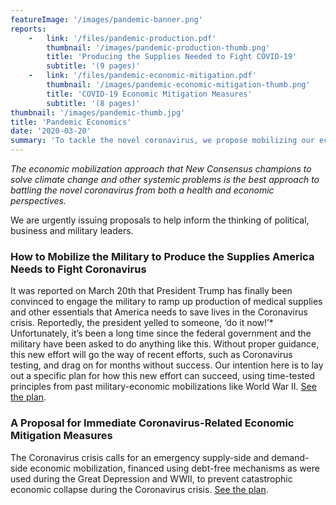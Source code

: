 ```yaml
---
featureImage: '/images/pandemic-banner.png'
reports:
    -   link: '/files/pandemic-production.pdf'
        thumbnail: '/images/pandemic-production-thumb.png'
        title: 'Producing the Supplies Needed to Fight COVID-19'
        subtitle: '(9 pages)'
    -   link: '/files/pandemic-economic-mitigation.pdf'
        thumbnail: '/images/pandemic-economic-mitigation-thumb.png'
        title: 'COVID-19 Economic Mitigation Measures'
        subtitle: '(8 pages)'
thumbnail: '/images/pandemic-thumb.jpg'
title: 'Pandemic Economics'
date: '2020-03-20'
summary: 'To tackle the novel coronavirus, we propose mobilizing our economy and the military to produce the supplies America needs. This includes everything from PPE to essential goods and services. In the meantime, we must mitigate long-term economic damage with emergency measures to support individuals and businesses to keep our economy from having a catastrophic collapse. Read our plans detailing how to do this.'
---
```


*The economic mobilization approach that New Consensus champions to solve climate change and other systemic problems is the best approach to battling the novel coronavirus from both a health and economic perspectives.*

We are urgently issuing proposals to help inform the thinking of political, business and military leaders.

### How to Mobilize the Military to Produce the Supplies America Needs to Fight Coronavirus

It was reported on March 20th that President Trump has finally been convinced to engage the military to ramp up production of medical supplies and other essentials that America needs to save lives in the Coronavirus crisis. Reportedly, the president yelled to someone, ‘do it now!’* Unfortunately, it’s been a long time since the federal government and the military have been asked to do anything like this. Without proper guidance, this new effort will go the way of recent efforts, such as Coronavirus testing, and drag on for months without success. Our intention here is to lay out a specific plan for how this new effort can succeed, using time-tested principles from past military-economic mobilizations like World War II. [See the plan](/files/pandemic-production.pdf).

### A Proposal for Immediate Coronavirus-Related Economic Mitigation Measures

The Coronavirus crisis calls for an emergency supply-side and demand-side economic mobilization, financed using debt-free mechanisms as were used during the Great Depression and WWII, to prevent catastrophic economic collapse during the Coronavirus crisis. [See the plan](/files/pandemic-economic-mitigation.pdf).